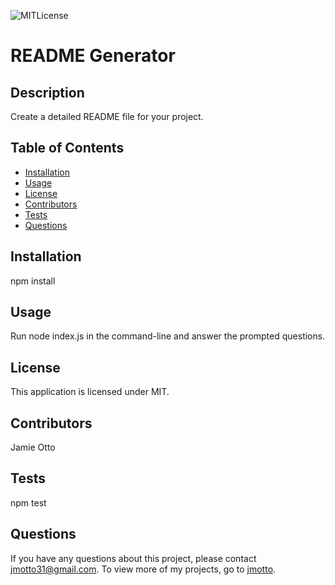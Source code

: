 
![MITLicense](https://img.shields.io/static/v1?label=MIT&message=license&color=success)

 # README Generator

  ## Description
  Create a detailed README file for your project.

  ## Table of Contents
  * [Installation](#installation)
  * [Usage](#usage)
  * [License](#license)
  * [Contributors](#contributors)
  * [Tests](#tests)
  * [Questions](#questions)

  ## Installation
  npm install

  ## Usage
  Run node index.js in the command-line and answer the prompted questions.

  ## License
  This application is licensed under MIT. 


  ## Contributors
  Jamie Otto

  ## Tests 
  npm test

  ## Questions
  If you have any questions about this project, please contact [jmotto31@gmail.com](mailto:jmotto31@gmail.com). To view more of my projects, go to [jmotto](https://github.com/jmotto).


